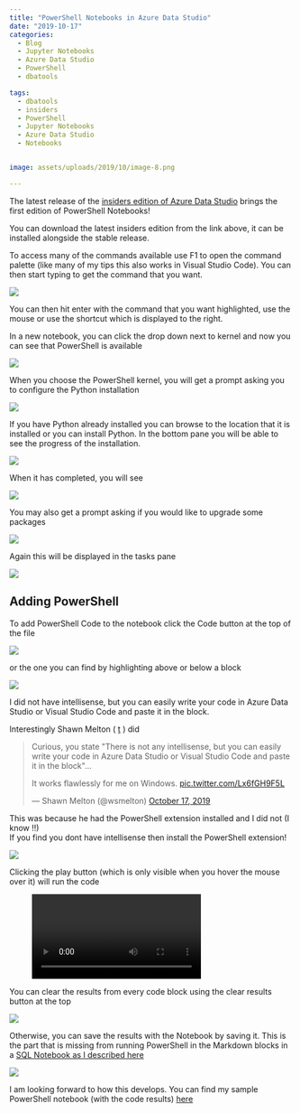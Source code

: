 ```yaml
---
title: "PowerShell Notebooks in Azure Data Studio"
date: "2019-10-17" 
categories:
  - Blog
  - Jupyter Notebooks
  - Azure Data Studio
  - PowerShell
  - dbatools

tags:
  - dbatools
  - insiders
  - PowerShell
  - Jupyter Notebooks
  - Azure Data Studio
  - Notebooks


image: assets/uploads/2019/10/image-8.png

---
```

The latest release of the [insiders edition of Azure Data Studio](https://github.com/microsoft/azuredatastudio#try-out-the-latest-insiders-build-from-master) brings the first edition of PowerShell Notebooks!

You can download the latest insiders edition from the link above, it can be installed alongside the stable release.

To access many of the commands available use F1 to open the command palette (like many of my tips this also works in Visual Studio Code). You can then start typing to get the command that you want.

 ![](https://blog.robsewell.com/assets/uploads/2019/10/image-8.png )

You can then hit enter with the command that you want highlighted, use the mouse or use the shortcut which is displayed to the right.

In a new notebook, you can click the drop down next to kernel and now you can see that PowerShell is available

 ![](https://blog.robsewell.com/assets/uploads/2019/10/image-9.png )

When you choose the PowerShell kernel, you will get a prompt asking you to configure the Python installation

 ![](https://blog.robsewell.com/assets/uploads/2019/10/image-10.png )

If you have Python already installed you can browse to the location that it is installed or you can install Python. In the bottom pane you will be able to see the progress of the installation.

 ![](https://blog.robsewell.com/assets/uploads/2019/10/image-11.png )

When it has completed, you will see

 ![](https://blog.robsewell.com/assets/uploads/2019/10/image-12.png )

You may also get a prompt asking if you would like to upgrade some packages

 ![](https://blog.robsewell.com/assets/uploads/2019/10/image-13.png )

Again this will be displayed in the tasks pane

 ![](https://blog.robsewell.com/assets/uploads/2019/10/image-14.png )

**Adding PowerShell**
---------------------

  
To add PowerShell Code to the notebook click the Code button at the top of the file

![](https://blog.robsewell.com/assets/uploads/2019/10/image-15.png )

or the one you can find by highlighting above or below a block

![](https://blog.robsewell.com/assets/uploads/2019/10/image-16.png )

I did not have intellisense, but you can easily write your code in Azure Data Studio or Visual Studio Code and paste it in the block.  
  
Interestingly Shawn Melton ( [t](https://twitter.com/wsmelton) ) did

> Curious, you state "There is not any intellisense, but you can easily write your code in Azure Data Studio or Visual Studio Code and paste it in the block"…  
>   
> It works flawlessly for me on Windows. [pic.twitter.com/Lx6fGH9F5L](https://t.co/Lx6fGH9F5L)
> 
> — Shawn Melton (@wsmelton) [October 17, 2019](https://twitter.com/wsmelton/status/1184819132598013952?ref_src=twsrc%5Etfw)

This was because he had the PowerShell extension installed and I did not (I know !!)  
If you find you dont have intellisense then install the PowerShell extension!

 ![](https://blog.robsewell.com/assets/uploads/2019/10/image-17.png )

Clicking the play button (which is only visible when you hover the mouse over it) will run the code

<FIGURE class=wp-block-video><VIDEO src="https://blog.robsewell.com/wp-content/uploads/2019/10/2019-10-17_12-08-43.mp4" controls></VIDEO></FIGURE>

You can clear the results from every code block using the clear results button at the top

![](https://blog.robsewell.com/assets/uploads/2019/10/image-18.png )

Otherwise, you can save the results with the Notebook by saving it. This is the part that is missing from running PowerShell in the Markdown blocks in a [SQL Notebook as I described here](https://blog.robsewell.com/powershell-in-sql-notebooks-in-azure-data-studio/)

 ![](https://blog.robsewell.com/assets/uploads/2019/10/image-19.png )

I am looking forward to how this develops. You can find my sample PowerShell notebook (with the code results) [here](https://github.com/SQLDBAWithABeard/Presentations/blob/master/Notebooks/powershell.ipynb)

